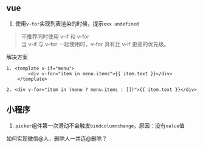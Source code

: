 ## vue
1. 使用`v-for`实现列表渲染的时候，提示`xxx undefined`

> 不推荐同时使用 v-if 和 v-for  
当 v-if 与 v-for 一起使用时，v-for 具有比 v-if 更高的优先级。

解决方案
``` vuejs
1. <template v-if="menu">
        <div v-for="item in menu.items">{{ item.text }}</div>
    </template>
    
2. <div v-for="item in (menu ? menu.items : [])">{{ item.text }}</div>    
```

## 小程序
1. `picker`组件第一次滑动不会触发`bindcolumnchange`，原因：没有`value`值

如何实现微信@人，删除人一并连@删除？

